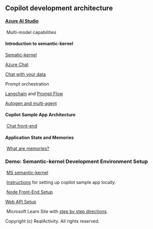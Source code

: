 ## Copilot development architecture

#### [Azure AI Studio](https://oai.azure.com/)

​	Multi-model capabilities

#### Introduction to semantic-kernel

[Sematic-kernel](https://github.com/microsoft/semantic-kernel)

[Azure](https://github.com/microsoft/azurechat)[ ](https://github.com/microsoft/azurechat)[Cha](https://github.com/microsoft/azurechat)[t](https://github.com/microsoft/azurechat)

[Chat with your data](https://techcommunity.microsoft.com/t5/ai-azure-ai-services-blog/introducing-the-chat-with-your-data-solution-accelerator-now/ba-p/3958979)

Prompt orchestration

[Langchain](https://www.langchain.com/) and [Prompt Flow](https://github.com/microsoft/promptflow)

[Autogen](https://github.com/microsoft/autogen)[ and multi-agent](https://github.com/microsoft/autogen)

#### Copilot Sample App Architecture

​	[Chat front-end](https://learn.microsoft.com/en-us/semantic-kernel/chat-copilot/getting-started?tabs=Windows%2CPowershell) 

#### Application State and Memories

​	[What are memories?](https://learn.microsoft.com/en-us/semantic-kernel/memories/)

### Demo: Semantic-kernel Development Environment Setup

​	[MS semantic-kernel](https://github.com/microsoft/semantic-kernel)

​	[Instructions](https://github.com/microsoft/chat-copilot/blob/main/README.md) for setting up copilot sample app locally.

​	[Node Front-End Setup](https://github.com/microsoft/chat-copilot/blob/main/webapp/README.md)

[	Web API Setup](https://github.com/microsoft/chat-copilot/blob/main/webapi/README.md)

​	Microsoft Learn Site with [step by step directions](https://learn.microsoft.com/en-us/semantic-kernel/chat-copilot/).



Copyright (c) RealActivity. All rights reserved.